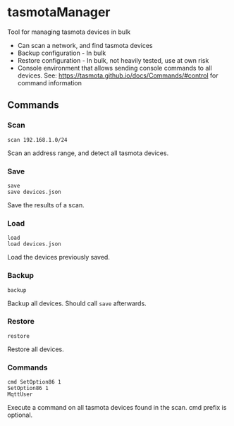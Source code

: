 # tasmotaManager
Tool for managing tasmota devices in bulk

- Can scan a network, and find tasmota devices
- Backup configuration - In bulk
- Restore configuration - In bulk, not heavily tested, use at own risk
- Console environment that allows sending console commands to all devices. See: https://tasmota.github.io/docs/Commands/#control for command information

## Commands

### Scan

    scan 192.168.1.0/24

Scan an address range, and detect all tasmota devices.

### Save

    save
    save devices.json

Save the results of a scan. 

### Load

    load
    load devices.json

Load the devices previously saved.

### Backup

    backup

Backup all devices. Should call `save` afterwards.

### Restore

    restore

Restore all devices.

### Commands

    cmd SetOption86 1
    SetOption86 1
    MqttUser

Execute a command on all tasmota devices found in the scan. cmd prefix is optional.
